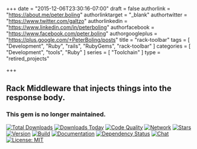 +++
date = "2015-12-06T23:30:16-07:00"
draft = false
authorlink = "https://about.me/peter.boling"
authorlinktarget = "_blank"
authortwitter = "https://www.twitter.com/galtzo"
authorlinkedin = "https://www.linkedin.com/in/peterboling"
authorfacebook = "https://www.facebook.com/peter.boling"
authorgoogleplus = "https://plus.google.com/+PeterBoling/posts"
title = "rack-toolbar"
tags = [ "Development", "Ruby", "rails", "RubyGems", "rack-toolbar" ]
categories = [ "Development", "tools", "Ruby" ]
series = [ "Toolchain" ]
type = "retired_projects"

+++

## Rack Middleware that injects things into the response body.

### This gem is no longer maintained.

[![Total Downloads](https://img.shields.io/gem/rt/rack-toolbar.svg)](https://github.com/pboling/rack-toolbar)
[![Downloads Today](https://img.shields.io/gem/rd/rack-toolbar.svg)](https://github.com/pboling/rack-toolbar)
[![Code Quality](https://img.shields.io/codeclimate/github/pboling/rack-toolbar.svg)](https://codeclimate.com/github/pboling/rack-toolbar)
[![Network](https://img.shields.io/github/forks/pboling/rack-toolbar.svg?style=social)](https://github.com/pboling/rack-toolbar/network)
[![Stars](https://img.shields.io/github/stars/pboling/rack-toolbar.svg?style=social)](https://github.com/pboling/rack-toolbar/stargazers)
[![Version](https://img.shields.io/gem/v/rack-toolbar.svg)](https://rubygems.org/gems/rack-toolbar)
[![Build](https://img.shields.io/travis/pboling/rack-toolbar.svg)](https://travis-ci.org/pboling/rack-toolbar)
[![Documentation](http://inch-ci.org/github/pboling/rack-toolbar.svg)](http://inch-ci.org/github/pboling/rack-toolbar)
[![Dependency Status](https://gemnasium.com/pboling/rack-toolbar.svg)](https://gemnasium.com/pboling/rack-toolbar)
[![Chat](https://img.shields.io/gitter/room/pboling/rack-toolbar.svg)](https://gitter.im/pboling/rack-toolbar)
[![License: MIT](https://img.shields.io/badge/License-MIT-yellow.svg)](https://opensource.org/licenses/MIT)
